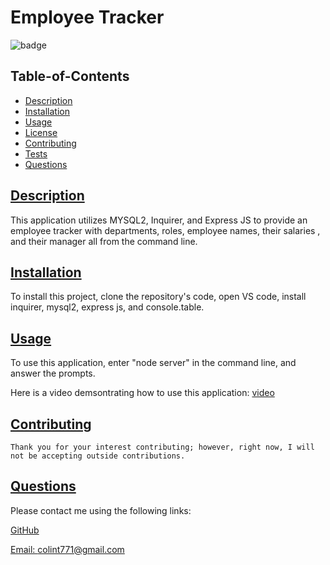 # Employee Tracker

  ![badge](https://img.shields.io/badge/license-mit-blue)

  ## Table-of-Contents

  * [Description](#description)
  * [Installation](#installation)
  * [Usage](#usage)
  * [License](#license)
  * [Contributing](#contributing)
  * [Tests](#tests)
  * [Questions](#questions)
  
  ## [Description](#table-of-contents)

  This application utilizes MYSQL2, Inquirer, and Express JS to provide an employee tracker with departments, roles, employee names, their salaries , and their manager all from the command line.

  ## [Installation](#table-of-contents)

  To install this project, clone the repository's code, open VS code, install inquirer, mysql2, express js, and console.table.

  ## [Usage](#table-of-contents)

  To use this application, enter "node server" in the command line, and answer the prompts.

  Here is a video demsontrating how to use this application: [video](https://drive.google.com/file/d/1qF_uxlAlljgnL-gxXs0Rplh-scH3sft_/view)
  
   

  ## [Contributing](#table-of-contents)
  
  
    Thank you for your interest contributing; however, right now, I will not be accepting outside contributions.
      

  ## [Questions](#table-of-contents)

  Please contact me using the following links:

  [GitHub](https://github.com/colint771)

  [Email: colint771@gmail.com](mailto:colint771@gmail.com)
